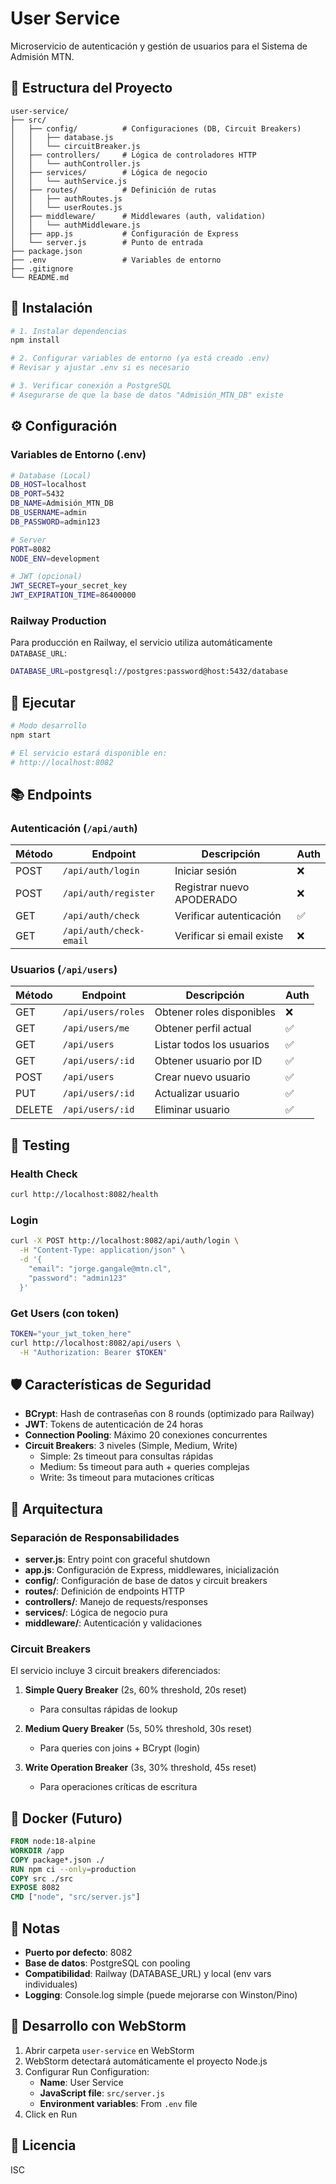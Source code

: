 # User Service

Microservicio de autenticación y gestión de usuarios para el Sistema de Admisión MTN.

## 📁 Estructura del Proyecto

```
user-service/
├── src/
│   ├── config/          # Configuraciones (DB, Circuit Breakers)
│   │   ├── database.js
│   │   └── circuitBreaker.js
│   ├── controllers/     # Lógica de controladores HTTP
│   │   └── authController.js
│   ├── services/        # Lógica de negocio
│   │   └── authService.js
│   ├── routes/          # Definición de rutas
│   │   ├── authRoutes.js
│   │   └── userRoutes.js
│   ├── middleware/      # Middlewares (auth, validation)
│   │   └── authMiddleware.js
│   ├── app.js           # Configuración de Express
│   └── server.js        # Punto de entrada
├── package.json
├── .env                 # Variables de entorno
├── .gitignore
└── README.md
```

## 🚀 Instalación

```bash
# 1. Instalar dependencias
npm install

# 2. Configurar variables de entorno (ya está creado .env)
# Revisar y ajustar .env si es necesario

# 3. Verificar conexión a PostgreSQL
# Asegurarse de que la base de datos "Admisión_MTN_DB" existe
```

## ⚙️ Configuración

### Variables de Entorno (.env)

```bash
# Database (Local)
DB_HOST=localhost
DB_PORT=5432
DB_NAME=Admisión_MTN_DB
DB_USERNAME=admin
DB_PASSWORD=admin123

# Server
PORT=8082
NODE_ENV=development

# JWT (opcional)
JWT_SECRET=your_secret_key
JWT_EXPIRATION_TIME=86400000
```

### Railway Production

Para producción en Railway, el servicio utiliza automáticamente `DATABASE_URL`:

```bash
DATABASE_URL=postgresql://postgres:password@host:5432/database
```

## 🏃 Ejecutar

```bash
# Modo desarrollo
npm start

# El servicio estará disponible en:
# http://localhost:8082
```

## 📚 Endpoints

### Autenticación (`/api/auth`)

| Método | Endpoint | Descripción | Auth |
|--------|----------|-------------|------|
| POST | `/api/auth/login` | Iniciar sesión | ❌ |
| POST | `/api/auth/register` | Registrar nuevo APODERADO | ❌ |
| GET | `/api/auth/check` | Verificar autenticación | ✅ |
| GET | `/api/auth/check-email` | Verificar si email existe | ❌ |

### Usuarios (`/api/users`)

| Método | Endpoint | Descripción | Auth |
|--------|----------|-------------|------|
| GET | `/api/users/roles` | Obtener roles disponibles | ❌ |
| GET | `/api/users/me` | Obtener perfil actual | ✅ |
| GET | `/api/users` | Listar todos los usuarios | ✅ |
| GET | `/api/users/:id` | Obtener usuario por ID | ✅ |
| POST | `/api/users` | Crear nuevo usuario | ✅ |
| PUT | `/api/users/:id` | Actualizar usuario | ✅ |
| DELETE | `/api/users/:id` | Eliminar usuario | ✅ |

## 🧪 Testing

### Health Check

```bash
curl http://localhost:8082/health
```

### Login

```bash
curl -X POST http://localhost:8082/api/auth/login \
  -H "Content-Type: application/json" \
  -d '{
    "email": "jorge.gangale@mtn.cl",
    "password": "admin123"
  }'
```

### Get Users (con token)

```bash
TOKEN="your_jwt_token_here"
curl http://localhost:8082/api/users \
  -H "Authorization: Bearer $TOKEN"
```

## 🛡️ Características de Seguridad

- **BCrypt**: Hash de contraseñas con 8 rounds (optimizado para Railway)
- **JWT**: Tokens de autenticación de 24 horas
- **Connection Pooling**: Máximo 20 conexiones concurrentes
- **Circuit Breakers**: 3 niveles (Simple, Medium, Write)
  - Simple: 2s timeout para consultas rápidas
  - Medium: 5s timeout para auth + queries complejas
  - Write: 3s timeout para mutaciones críticas

## 🔄 Arquitectura

### Separación de Responsabilidades

- **server.js**: Entry point con graceful shutdown
- **app.js**: Configuración de Express, middlewares, inicialización
- **config/**: Configuración de base de datos y circuit breakers
- **routes/**: Definición de endpoints HTTP
- **controllers/**: Manejo de requests/responses
- **services/**: Lógica de negocio pura
- **middleware/**: Autenticación y validaciones

### Circuit Breakers

El servicio incluye 3 circuit breakers diferenciados:

1. **Simple Query Breaker** (2s, 60% threshold, 20s reset)
   - Para consultas rápidas de lookup

2. **Medium Query Breaker** (5s, 50% threshold, 30s reset)
   - Para queries con joins + BCrypt (login)

3. **Write Operation Breaker** (3s, 30% threshold, 45s reset)
   - Para operaciones críticas de escritura

## 🐳 Docker (Futuro)

```dockerfile
FROM node:18-alpine
WORKDIR /app
COPY package*.json ./
RUN npm ci --only=production
COPY src ./src
EXPOSE 8082
CMD ["node", "src/server.js"]
```

## 📝 Notas

- **Puerto por defecto**: 8082
- **Base de datos**: PostgreSQL con pooling
- **Compatibilidad**: Railway (DATABASE_URL) y local (env vars individuales)
- **Logging**: Console.log simple (puede mejorarse con Winston/Pino)

## 🔧 Desarrollo con WebStorm

1. Abrir carpeta `user-service` en WebStorm
2. WebStorm detectará automáticamente el proyecto Node.js
3. Configurar Run Configuration:
   - **Name**: User Service
   - **JavaScript file**: `src/server.js`
   - **Environment variables**: From `.env` file
4. Click en Run

## 📄 Licencia

ISC
